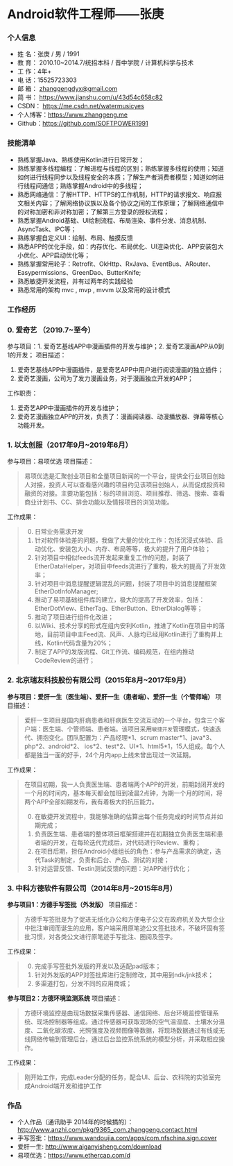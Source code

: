 # Android软件工程师——张庚
### 个人信息
* 姓    名：张庚 / 男 / 1991
* 教    育： 2010.10~2014.7/统招本科 / 晋中学院 / 计算机科学与技术
* 工    作：4年+
* 电    话：15525723303
* 邮    箱： zhanggengdyx@gmail.com
* 简    书： https://www.jianshu.com/u/43d54c658c82
* CSDN： https://me.csdn.net/watermusicyes
* 个人博客：https://www.zhanggeng.me
* Github：https://github.com/SOFTPOWER1991
### 技能清单
* 熟练掌握Java、熟练使用Kotlin进行日常开发；
* 熟练掌握多线程编程：了解进程与线程的区别；熟练掌握多线程的使用；知道如何进行线程同步以及线程安全的本质；了解生产者消费者模型；知道如何进行线程间通信；熟练掌握Android中的多线程；
* 熟悉网络通信：了解HTTP、HTTPS的工作机制，HTTP的请求报文、响应报文相关内容；了解网络协议族以及各个协议之间的工作原理；了解网络通信中的对称加密和非对称加密；了解第三方登录的授权流程；
* 熟悉掌握Android基础、UI绘制流程、布局渲染、事件分发、消息机制、AsyncTask、IPC等；
* 熟练掌握自定义UI：绘制、布局、触摸反馈
* 熟悉APP的优化手段，如：内存优化、布局优化、UI渲染优化、APP安装包大小优化、APP启动优化等；
* 熟练掌握常用轮子：Retrofit、OkHttp、RxJava、EventBus、ARouter、Easypermissions、GreenDao、ButterKnife;
* 熟悉敏捷开发流程，并有过两年的实践经验
* 熟悉常用的架构 mvc , mvp , mvvm 以及常用的设计模式
### 工作经历

### 0. 爱奇艺 （2019.7~至今）
参与项目：1. 爱奇艺基线APP中漫画插件的开发与维护；2. 爱奇艺漫画APP从0到1的开发；
项目描述：
1. 爱奇艺基线APP中漫画插件，是爱奇艺APP中用户进行阅读漫画的独立插件；
2. 爱奇艺漫画，公司为了发力漫画业务，对于漫画独立开发的APP；

工作职责：

1. 爱奇艺APP中漫画插件的开发与维护；
2. 爱奇艺漫画独立APP的开发，负责了：漫画阅读器、动漫播放器、弹幕等核心功能开发。


### 1. 以太创服（2017年9月~2019年6月）
参与项目：易项优选
项目描述：
> 易项优选是汇聚创业项目和全量项目新闻的一个平台，提供全行业项目创始人对接，投资人可以查看感兴趣的项目约见该项目创始人，从而促成投资和融资的对接。主要功能包括：标的项目浏览、项目推荐、筛选、搜索、查看商业计划书、CC、排会功能以及情报项目的浏览功能。

工作成果：
> 0. 日常业务需求开发
> 1. 针对软件体验差的问题，我做了大量的优化工作：包括沉浸式体验、启动优化、安装包大小、内存、布局等等，极大的提升了用户体验；
> 2. 针对项目中相似feeds流开发起来重复工作的问题，封装了EtherDataHelper，对项目中feeds流进行了重构，极大的提高了开发效率；
> 3. 针对项目中消息提醒逻辑混乱的问题，封装了项目中的消息提醒框架EtherDotInfoManager;
> 4. 推动了易项基础组件库的建立，极大的提高了开发效率，包括：EtherDotView、EtherTag、EtherButton、EtherDialog等等；
> 5. 推动了项目进行组件化改进；
> 6. 以Wiki、技术分享的形式在组内安利Kotlin，推进了Kotlin在项目中的落地，目前项目中主Feed流、风声、人脉均已经用Kotlin进行了重构并上线，Kotlin代码含量为20%；
> 7. 制定了APP的发版流程、Git工作流、编码规范，在组内推动CodeReview的进行；

### 2. 北京瑞友科技股份有限公司（2015年8月~2017年9月）
**参与项目：爱肝一生（医生端）、爱肝一生（患者端）、爱肝一生（个管师端）** 
项目描述：
>  爱肝一生项目是国内肝病患者和肝病医生交流互动的一个平台，包含三个客户端：医生端、个管师端、患者端。该项目采用`敏捷开发`管理模式，快速迭代、拥抱变化。团队配置为：产品经理\*1、scrum master\*1、java\*3、php\*2、android\*2、 ios\*2、test\*2、UI\*1、html5\*1，15人组成。每个人都是独当一面的好手，24个月内app上线未曾出现过一次延期。

工作成果：

> 在项目初期，我一人负责医生端、患者端两个APP的开发，前期封闭开发的一个月的时间内，基本每天都会加班到凌晨2点钟，为期一个月的时间，将两个APP全部如期发布，我有着极大的抗压能力。
> 
> 0. 在敏捷开发流程中，我能够准确的估算出每个任务完成的时间节点并如期完成；
> 1. 负责医生端、患者端的整体项目框架搭建并在初期独立负责医生端和患者端的开发，在每轮迭代完成后，对代码进行Review、重构；
> 2. 在项目后期，担任Android小组组长的角色：参与产品需求的确定，迭代Task的制定，负责和后台、产品、测试的对接；
> 3. 针对运营反馈、Testin测试反馈的问题：对APP进行优化；

### 3. 中科方德软件有限公司（2014年8月~2015年8月）
**参与项目1：方德手写签批（外发版）**
项目描述：
> 方德手写签批是为了促进无纸化办公和方便电子公文在政府机关及大型企业中批注审阅而诞生的应用，客户端采用原笔迹公文签批技术，不破坏固有签批习惯，对各类公文进行原笔迹手写批注、圈阅及签字。

工作成果：
> 
> 0. 完成手写签批外发版的开发以及适配pad版本；
> 1. 针对外发版的APP对签批库进行定制修改，其中用到ndk/jnk技术；
> 2. 多渠道打包，分发不同的应用商城；

**参与项目2：方德环境监测系统**
项目描述：
> 方德环境监控是由现场数据采集传感器、通信网络、后台环境监控管理系统、现场控制器等组成。通过传感器可获取现场的空气温湿度、土壤水分温度、二氧化碳浓度、光照强度及视频图像等数据，将现场数据通过有线或无线网络传输到管理后台，通过后台监控系统系统的模型分析，并采取相应操作。

工作成果：
> 刚开始工作，完成Leader分配的任务，配合UI、后台、农科院的实验室完成Android端开发和维护工作



### 作品

* 个人作品（通讯助手 2014年的时候搞的）：http://www.anzhi.com/pkg/9365_com.zhanggeng.contact.html
* 手写签批：https://www.wandoujia.com/apps/com.nfschina.sign.cover
* 爱肝一生:  http://www.aiganyisheng.com/download
* 易项优选：https://www.ethercap.com/d

